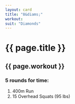 ```yaml
---
layout: card
title: "8&diams;"
workout:
suit: "Diamonds"
---
```


<h1 class="red">{{ page.title }}</h1>

<h2>{{ page.workout }}</h2>

<h3>5 rounds for time:</h3>

<ol>
  <li>400m Run</li>
  <li>15 Overhead Squats (95 lbs)</li>
</ol>
